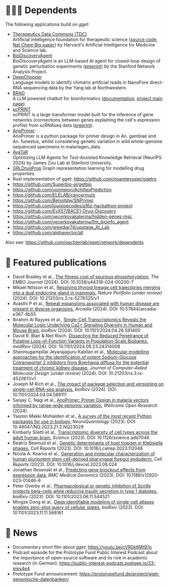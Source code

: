 # 🧑‍🤝‍🧑 Dependents
The following applications build on *gget*:
- [Therapeutics Data Commons (TDC)](https://tdcommons.ai/)  
  Artificial intelligence foundation for therapeutic science ([source code](https://github.com/mims-harvard/TDC), [Nat Chem Bio paper](https://www.nature.com/articles/s41589-022-01131-2)) by 
Harvard's Artificial Intelligence for Medicine and Science lab.
- [BioDiscoveryAgent](https://github.com/snap-stanford/BioDiscoveryAgent)  
  BioDiscoveryAgent is an LLM-based AI agent for closed-loop design of genetic perturbation experiments ([preprint](https://arxiv.org/abs/2405.17631)) by the Stanford Network Analysis Project.
- [DeepChopper](https://ylab-hi.github.io/DeepChopper/)  
  Language models to identify chimeric artificial reads in NanoPore direct-RNA sequencing data by the Yang lab at Northwestern.
- [BRAD](https://github.com/Jpickard1/BRAD)  
  A LLM powered chatbot for bioinformatics ([documentation](https://brad-bioinformatics-retrieval-augmented-data.readthedocs.io/en/latest/index.html), [project main page](https://brad-bioinformatics-retrieval-augmented-data.readthedocs.io/_/downloads/en/latest/pdf/)).
- [scPRINT](https://www.jkobject.com/scPRINT/)  
  scPRINT is a large transformer model built for the inference of gene networks (connections between genes explaining the cell's expression profile) from scRNAseq data ([preprint](https://www.biorxiv.org/content/10.1101/2024.07.29.605556v1)).
- [AnoPrimer](https://sanjaynagi.github.io/AnoPrimer/landing-page.html):  
  AnoPrimer is a python package for primer design in An. gambiae and An. funestus, whilst considering genetic variation in wild whole-genome sequenced specimens in malariagen_data.
- [AvaTaR](https://github.com/zou-group/avatar)  
  Optimizing LLM Agents for Tool-Assisted Knowledge Retrieval (NeurIPS 2024) by James Zou Lab at Stanford University.
- [GRLDrugProp](https://github.com/Madscba/GRLDrugProp)
  Graph representation learning for modelling drug properties.
- Rust implementation of gget: https://github.com/noamteyssier/ggetrs
- https://github.com/Superbio-ai/getbio
- https://github.com/yonniejon/AchillesPrediction
- https://github.com/ELELAB/cancermuts
- https://github.com/Benoitdw/SNPrimer
- https://github.com/louisjoecodes/a16z-hackathon-project
- https://github.com/EvX57/BACE1-Drug-Discovery
- https://github.com/vecerkovakaterina/hidden-genes-msc
- https://github.com/vecerkovakaterina/llm_bioinfo_agent
- https://github.com/greedjar74/upstage_AI_Lab
- https://github.com/alphavector/all

Also see: https://github.com/pachterlab/gget/network/dependents
 
# 📃 Featured publications
- David Bradley et al., [The fitness cost of spurious phosphorylation.](https://doi.org/10.1038/s44318-024-00200-7) *The EMBO Journal* (2024). DOI: 10.1038/s44318-024-00200-7
- Mikael Nilsson et al., [Resolving thyroid lineage cell trajectories merging into a dual endocrine gland in mammals.](https://doi.org/10.21203/rs.3.rs-5278325/v1) *Nature Portfolio (under review)* (2024). DOI: 10.21203/rs.3.rs-5278325/v1
- Avasthi P et al., [Repeat expansions associated with human disease are present in diverse organisms.](https://doi.org/10.57844/arcadia-e367-8b55) *Arcadia* (2024). DOI: 10.57844/arcadia-e367-8b55
- Ibrahim Al Rayyes et al., [Single-Cell Transcriptomics Reveals the Molecular Logic Underlying Ca2+ Signaling Diversity in Human and Mouse Brain.](https://doi.org/10.1101/2024.04.26.591400) *bioRxiv* (2024). DOI: 10.1101/2024.04.26.591400
- David R. Blair & Neil Risch. [Dissecting the Reduced Penetrance of Putative Loss-of-Function Variants in Population-Scale Biobanks.](https://doi.org/10.1101/2024.09.23.24314008) *medRxiv* (2024). DOI: 10.1101/2024.09.23.24314008
- Shanmugampillai Jeyarajaguru Kabilan et al., [Molecular modelling approaches for the identification of potent Sodium-Glucose Cotransporter 2 inhibitors from Boerhavia diffusa for the potential treatment of chronic kidney disease.](https://doi.org/10.21203/rs.3.rs-4520611/v1) *Journal of Computer-Aided Molecular Design (under review)* (2024). DOI: 10.21203/rs.3.rs-4520611/v1
- Joseph M Rich et al., [The impact of package selection and versioning on single-cell RNA-seq analysis.](https://pmc.ncbi.nlm.nih.gov/articles/PMC11014608/#:~:text=10.1101/2024.04.04.588111) *bioRxiv* (2024). DOI: 10.1101/2024.04.04.588111
- Sanjay C. Nagi et al., [AnoPrimer: Primer Design in malaria vectors informed by range-wide genomic variation.](https://wellcomeopenresearch.org/articles/9-255/v1) *Wellcome Open Research* (2024).
- Yasmin Makki Mohialden et al., [A survey of the most recent Python packages for use in biology.](http://dx.doi.org/10.48047/NQ.2023.21.2.NQ23029) *NeuroQuantology* (2023). DOI: 10.48047/NQ.2023.21.2.NQ23029 
- Kimberly Siletti et al., [Transcriptomic diversity of cell types across the adult human brain.](https://doi.org/10.1126/science.add7046) *Science* (2023). DOI: 10.1126/science.add7046
- Beatriz Beamud et al., [Genetic determinants of host tropism in Klebsiella phages.](https://doi.org/10.1016/j.celrep.2023.112048) *Cell Reports* (2023). DOI: 10.1016/j.celrep.2023.112048
- Nicola A. Kearns et al., [Generation and molecular characterization of human pluripotent stem cell-derived pharyngeal foregut endoderm.](https://doi.org/10.1016/j.devcel.2023.08.024) *Cell Reports* (2023). DOI: 10.1016/j.devcel.2023.08.024
- Jonathan Rosenski et al., [Predicting gene knockout effects from expression data.](https://link.springer.com/article/10.1186/s12920-023-01446-6) *BMC Medical Genomics* (2023). DOI: 10.1186/s12920-023-01446-6
- Peter Overby et al., [Pharmacological or genetic inhibition of Scn9a protects beta-cells while reducing insulin secretion in type 1 diabetes.](https://doi.org/10.1101/2023.06.11.544521) *bioRxiv* (2023). DOI: 10.1101/2023.06.11.544521
- Mingze Dong et al., [Deep identifiable modeling of single-cell atlases enables zero-shot query of cellular states.](https://doi.org/10.1101/2023.11.11.566161) *bioRxiv* (2023). DOI: 10.1101/2023.11.11.566161

# 📰 News
- Documentary short film about *gget*: https://youtu.be/cVR0k6Mt97o
- Podcast episode for the Prototype Fund Public Interest Podcast about the importance of open-source software and its role in academic research (in German): https://public-interest-podcast.podigee.io/33-pips4e4
- Prototype Fund announcement: https://prototypefund.de/project/gget-genomische-datenbanken/
